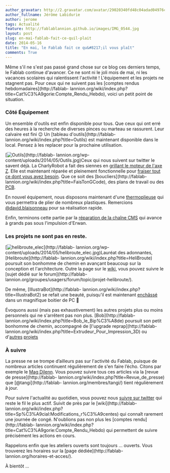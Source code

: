 ```yaml
---
author_gravatar: http://2.gravatar.com/avatar/29020340fd48c04adad04976cb909b4f?s=96&d=mm&r=g
author_fullname: Jérôme Labidurie
author: jerome
tags: Actualité
feature: http://fablablannion.github.io/images/IMG_0544.jpg
layout: post
slug: en-mai-fablab-fait-ce-quil-plait
date: 2014-05-16
title: "En mai, le Fablab fait ce qu&#8217;il vous plaît"
comments: True
---
```

Même s'il ne s'est pas passé grand chose sur ce blog ces derniers temps, le
Fablab continue d'avancer. Ce ne sont ni le joli mois de mai, ni les vacances
scolaires qui ralentissent l'activité ! L'équipement et les projets ne
stagnent pas. Pour ceux qui ne suivent pas les [comptes rendus
hebdomadaires](http://fablab-
lannion.org/wiki/index.php?title=Cat%C3%A9gorie:Compte_Rendu_Hebdo), voici un
petit point de situation.

### Côté Équipement

Un ensemble d'outils est enfin disponible pour tous. Que ceux qui ont erré des
heures à la recherche de diverses pinces ou marteau se rassurent. Leur
calvaire est fini 😉 Un [tableau d'outils](http://fablab-
lannion.org/wiki/index.php?title=Outils) est maintenant disponible dans le
local. Pensez à les replacer pour la prochaine utilisation.

[![Outils](http://fablablannion.github.io/images/Outils-150x150.jpg)](http://fablab-
lannion.org/wp-content/uploads/2014/05/Outils.jpg)Ceux qui nous suivent sur
twitter le savent déjà. La CharlyRobot a fait des siennes en [grillant le
moteur de l'axe
Z](https://twitter.com/fablablannion/status/458566107335766016). Elle est
maintenant réparée et pleinement fonctionnelle pour [fraiser tout ce dont vous
avez besoin](http://fablab-lannion.org/wiki/index.php?title=FaisTonGCode). Que
ce soit des [boucliers](http://fablab-
lannion.org/wiki/index.php?title=FaisTonGCode), des plans de travail ou des
[PCB](http://fablab-lannion.org/wiki/index.php?title=Kicad).

En nouvel équipement, nous disposons maintenant d'une
[thermoplieuse](http://fablab-lannion.org/wiki/index.php?title=Thermoplieuse)
qui vous permettra de plier de nombreux plastiques. Remercions
[@david.blaisonneau](http://fablab-lannion.org/membres/david.blaisonneau/)
pour sa réalisation rapide.

Enfin, terminons cette partie par la [réparation de la chaîne
CMS](http://fablab-lannion.org/wiki/index.php?title=Reparation_Chaine_CMS) qui
avance à grands pas sous l'impulsion d'Erwan.

### Les projets ne sont pas en reste.

[![helibroute_elec](http://fablablannion.github.io/images/helibroute_elec-150x150.jpg)](http://fablab-
lannion.org/wp-content/uploads/2014/05/helibroute_elec.jpg)Lauréat des
adonnantes, [Helibroute](http://fablab-
lannion.org/wiki/index.php?title=HeliBroute) poursuit son bonhomme de chemin
en avançant beaucoup sur la conception et l'architecture. Outre la page sur le
[wiki](http://fablab-lannion.org/wiki/index.php?title=HeliBroute), vous pouvez
suivre le [sujet dédié sur le forum](http://fablab-
lannion.org/groupes/usagers/forum/topic/projet-helibroute/).

De même, [IllustraBot](http://fablab-
lannion.org/wiki/index.php?title=IllustraBot2) se refait une beauté, puisqu'il
est maintenant
[enchâssé](https://twitter.com/fablablannion/status/459081301472329728) dans
un magnifique boitier de PC 🙂

Évoquons aussi (mais pas exhaustivement) les autres projets plus ou moins
personnels qui ne s'arrêtent pas non plus. [Bob](http://fablab-
lannion.org/wiki/index.php?title=Bob_le_Bip%C3%A8de) poursuit son petit
bonhomme de chemin, accompagné de [l'upgrade reprap](http://fablab-
lannion.org/wiki/index.php?title=Extrudeur_Pour_Impression_3D) ou
d'[autres](https://twitter.com/fablablannion/status/456529283511353344)
[projets](https://twitter.com/fablablannion/status/459075450778976256)

###

### À suivre

La presse ne se trompe d’ailleurs pas sur l'activité du Fablab, puisque de
nombreux articles continuent régulièrement de s'en faire l’écho. Citons par
exemple le [Mag
Dilenn](https://twitter.com/fablablannion/status/463782960500449280). Vous
pouvez suivre tous ces articles via la [revue de presse](http://fablab-
lannion.org/wiki/index.php?title=Revue_de_presse) que [@tangi](http://fablab-
lannion.org/membres/tangi/) tient régulièrement à jour.

Pour suivre l'actualité au quotidien, vous pouvez nous [suivre sur
twitter](https://twitter.com/fablablannion) qui reste le fil le plus actif.
Suivit de près par le [wiki](http://fablab-
lannion.org/wiki/index.php?title=Sp%C3%A9cial:Modifications_r%C3%A9centes) qui
connaît rarement une journée de congé. N'oublions pas non plus les [comptes
rendu](http://fablab-
lannion.org/wiki/index.php?title=Cat%C3%A9gorie:Compte_Rendu_Hebdo) qui
permettent de suivre précisément les actions en cours.

Rappelons enfin que les ateliers ouverts sont toujours … ouverts. Vous
trouverez les horaires sur la [page dédiée](http://fablab-
lannion.org/horaires-et-acces/).

À bientôt …


